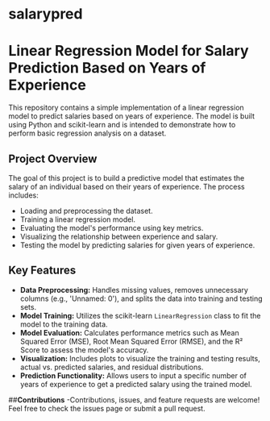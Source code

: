 # salarypred
# **Linear Regression Model for Salary Prediction Based on Years of Experience**

This repository contains a simple implementation of a linear regression model to predict salaries based on years of experience. The model is built using Python and scikit-learn and is intended to demonstrate how to perform basic regression analysis on a dataset.

## **Project Overview**

The goal of this project is to build a predictive model that estimates the salary of an individual based on their years of experience. The process includes:

- Loading and preprocessing the dataset.
- Training a linear regression model.
- Evaluating the model's performance using key metrics.
- Visualizing the relationship between experience and salary.
- Testing the model by predicting salaries for given years of experience.

## **Key Features**

- **Data Preprocessing:** Handles missing values, removes unnecessary columns (e.g., 'Unnamed: 0'), and splits the data into training and testing sets.
- **Model Training:** Utilizes the scikit-learn `LinearRegression` class to fit the model to the training data.
- **Model Evaluation:** Calculates performance metrics such as Mean Squared Error (MSE), Root Mean Squared Error (RMSE), and the R² Score to assess the model's accuracy.
- **Visualization:** Includes plots to visualize the training and testing results, actual vs. predicted salaries, and residual distributions.
- **Prediction Functionality:** Allows users to input a specific number of years of experience to get a predicted salary using the trained model.





##**Contributions**
-Contributions, issues, and feature requests are welcome! Feel free to check the issues page or submit a pull request.

